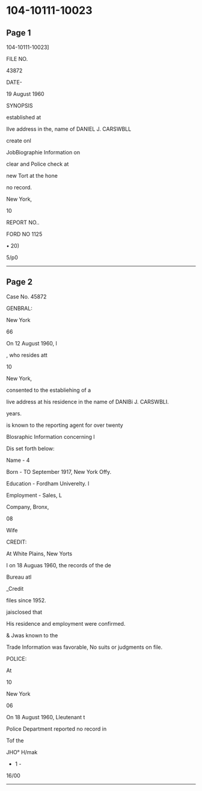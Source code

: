 # 104-10111-10023

## Page 1

104-10111-10023]

FILE NO.

43872

DATE-

19 August 1960

SYNOPSIS

established at

Ilve address in the, name of DANIEL J. CARSWBLL

create onl

JobBiographie Information on

clear and Police check at

new Tort at the hone

no record.

New York,

10

REPORT NO..

FORD NO 1125

• 20)

5/p0

---

## Page 2

Case No. 45872

GENBRAL:

New York

66

On 12 August 1960, l

, who resides att

10

New York,

consented to the establiehing of a

live address at his residence in the name of DANIBi J. CARSWBLI.

years.

is known to the reporting agent for over twenty

Blosraphic Information concerning l

Dis set forth below:

Name - 4

Born - TO September 1917, New York Offy.

Education - Fordham Univerelty. l

Employment - Sales, L

Company, Bronx,

08

Wife

CREDIT:

At White Plains, New Yorts

I on 18 Auguas 1960, the records of the de

Bureau atl

_Credit

files since 1952.

jaisclosed that

His residence and employment were confirmed.

& Jwas known to the

Trade Information was favorable, No suits or judgments on file.

POLICE:

At

10

New York

06

On 18 August 1960, Lleutenant t

Police Department reported no record in

Tof the

JHO° H/mak

- 1 -

16/00

---

